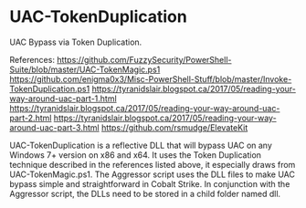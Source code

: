 # UAC-TokenDuplication
UAC Bypass via Token Duplication.

References:
https://github.com/FuzzySecurity/PowerShell-Suite/blob/master/UAC-TokenMagic.ps1
https://github.com/enigma0x3/Misc-PowerShell-Stuff/blob/master/Invoke-TokenDuplication.ps1
https://tyranidslair.blogspot.ca/2017/05/reading-your-way-around-uac-part-1.html
https://tyranidslair.blogspot.ca/2017/05/reading-your-way-around-uac-part-2.html
https://tyranidslair.blogspot.ca/2017/05/reading-your-way-around-uac-part-3.html
https://github.com/rsmudge/ElevateKit

UAC-TokenDuplication is a reflective DLL that will bypass UAC on any Windows 7+ version on x86 and x64.  It uses the Token Duplication technique described in the references listed above, it especially draws from UAC-TokenMagic.ps1.  The Aggressor script uses the DLL files to make UAC bypass simple and straightforward in Cobalt Strike.  In conjunction with the Aggressor script, the DLLs need to be stored in a child folder named dll.

